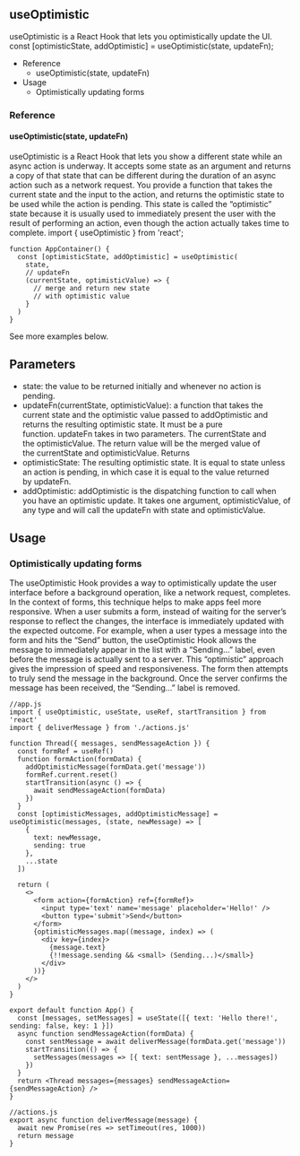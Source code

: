 ## useOptimistic

useOptimistic is a React Hook that lets you optimistically update the UI.
const [optimisticState, addOptimistic] = useOptimistic(state, updateFn);

- Reference
  - useOptimistic(state, updateFn)
- Usage
  - Optimistically updating forms

### Reference 

#### useOptimistic(state, updateFn) 

useOptimistic is a React Hook that lets you show a different state while an async action is underway. It accepts some state as an argument and returns a copy of that state that can be different during the duration of an async action such as a network request. You provide a function that takes the current state and the input to the action, and returns the optimistic state to be used while the action is pending.
This state is called the “optimistic” state because it is usually used to immediately present the user with the result of performing an action, even though the action actually takes time to complete.
import { useOptimistic } from 'react';

```tsx
function AppContainer() {
  const [optimisticState, addOptimistic] = useOptimistic(
    state,
    // updateFn
    (currentState, optimisticValue) => {
      // merge and return new state
      // with optimistic value
    }
  )
}
```

See more examples below.

## Parameters 

- state: the value to be returned initially and whenever no action is pending.
- updateFn(currentState, optimisticValue): a function that takes the current state and the optimistic value passed to addOptimistic and returns the resulting optimistic state. It must be a pure function. updateFn takes in two parameters. The currentState and the optimisticValue. The return value will be the merged value of the currentState and optimisticValue.
  Returns 
- optimisticState: The resulting optimistic state. It is equal to state unless an action is pending, in which case it is equal to the value returned by updateFn.
- addOptimistic: addOptimistic is the dispatching function to call when you have an optimistic update. It takes one argument, optimisticValue, of any type and will call the updateFn with state and optimisticValue.

## Usage 

### Optimistically updating forms 

The useOptimistic Hook provides a way to optimistically update the user interface before a background operation, like a network request, completes. In the context of forms, this technique helps to make apps feel more responsive. When a user submits a form, instead of waiting for the server’s response to reflect the changes, the interface is immediately updated with the expected outcome.
For example, when a user types a message into the form and hits the “Send” button, the useOptimistic Hook allows the message to immediately appear in the list with a “Sending…” label, even before the message is actually sent to a server. This “optimistic” approach gives the impression of speed and responsiveness. The form then attempts to truly send the message in the background. Once the server confirms the message has been received, the “Sending…” label is removed.

```tsx
//app.js
import { useOptimistic, useState, useRef, startTransition } from 'react'
import { deliverMessage } from './actions.js'

function Thread({ messages, sendMessageAction }) {
  const formRef = useRef()
  function formAction(formData) {
    addOptimisticMessage(formData.get('message'))
    formRef.current.reset()
    startTransition(async () => {
      await sendMessageAction(formData)
    })
  }
  const [optimisticMessages, addOptimisticMessage] = useOptimistic(messages, (state, newMessage) => [
    {
      text: newMessage,
      sending: true
    },
    ...state
  ])

  return (
    <>
      <form action={formAction} ref={formRef}>
        <input type='text' name='message' placeholder='Hello!' />
        <button type='submit'>Send</button>
      </form>
      {optimisticMessages.map((message, index) => (
        <div key={index}>
          {message.text}
          {!!message.sending && <small> (Sending...)</small>}
        </div>
      ))}
    </>
  )
}

export default function App() {
  const [messages, setMessages] = useState([{ text: 'Hello there!', sending: false, key: 1 }])
  async function sendMessageAction(formData) {
    const sentMessage = await deliverMessage(formData.get('message'))
    startTransition(() => {
      setMessages(messages => [{ text: sentMessage }, ...messages])
    })
  }
  return <Thread messages={messages} sendMessageAction={sendMessageAction} />
}

//actions.js
export async function deliverMessage(message) {
  await new Promise(res => setTimeout(res, 1000))
  return message
}
```
